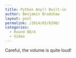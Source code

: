 ```yaml
---
title: Python Any() Built-in
author: Benjamin Bradshaw
layout: post
permalink: /2014/03/6390/
categories:
  - Round 08/4
  - Video
---
```

Careful, the volume is quite loud!